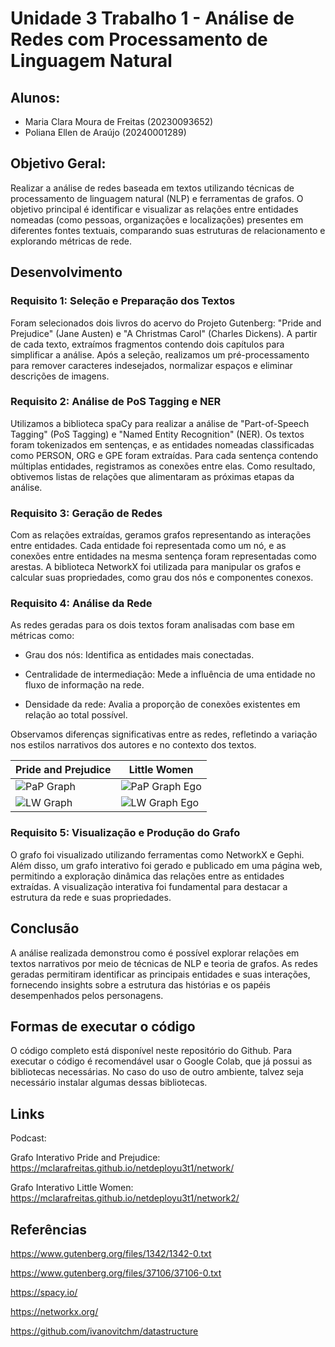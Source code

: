 
# Unidade 3 Trabalho 1 - Análise de Redes com Processamento de Linguagem Natural

## Alunos:  
- Maria Clara Moura de Freitas (20230093652)
- Poliana Ellen de Araújo (20240001289)

## Objetivo Geral:  

Realizar a análise de redes baseada em textos utilizando técnicas de processamento de linguagem natural (NLP) e ferramentas de grafos. O objetivo principal é identificar e visualizar as relações entre entidades nomeadas (como pessoas, organizações e localizações) presentes em diferentes fontes textuais, comparando suas estruturas de relacionamento e explorando métricas de rede.


## Desenvolvimento

### Requisito 1: Seleção e Preparação dos Textos
Foram selecionados dois livros do acervo do Projeto Gutenberg: "Pride and Prejudice" (Jane Austen) e "A Christmas Carol" (Charles Dickens). A partir de cada texto, extraímos fragmentos contendo dois capítulos para simplificar a análise. Após a seleção, realizamos um pré-processamento para remover caracteres indesejados, normalizar espaços e eliminar descrições de imagens.

### Requisito 2: Análise de PoS Tagging e NER
Utilizamos a biblioteca spaCy para realizar a análise de "Part-of-Speech Tagging" (PoS Tagging) e "Named Entity Recognition" (NER). Os textos foram tokenizados em sentenças, e as entidades nomeadas classificadas como PERSON, ORG e GPE foram extraídas. Para cada sentença contendo múltiplas entidades, registramos as conexões entre elas. Como resultado, obtivemos listas de relações que alimentaram as próximas etapas da análise.

### Requisito 3: Geração de Redes
Com as relações extraídas, geramos grafos representando as interações entre entidades. Cada entidade foi representada como um nó, e as conexões entre entidades na mesma sentença foram representadas como arestas. A biblioteca NetworkX foi utilizada para manipular os grafos e calcular suas propriedades, como grau dos nós e componentes conexos.

### Requisito 4: Análise da Rede
As redes geradas para os dois textos foram analisadas com base em métricas como:

* Grau dos nós: Identifica as entidades mais conectadas.

* Centralidade de intermediação: Mede a influência de uma entidade no fluxo de informação na rede.

* Densidade da rede: Avalia a proporção de conexões existentes em relação ao total possível.

Observamos diferenças significativas entre as redes, refletindo a variação nos estilos narrativos dos autores e no contexto dos textos.

|     Pride and Prejudice     |         Little Women       |
|-----------------------------|----------------------------|
| ![PaP Graph](https://github.com/polianaraujo/aed2/blob/main/U3T1/Images/PaP_graph.png) | ![PaP Graph Ego](https://github.com/polianaraujo/aed2/blob/main/U3T1/Images/PaP_graph_elizab.png) |
| ![LW Graph](https://github.com/polianaraujo/aed2/blob/main/U3T1/Images/LW_graph.png) | ![LW Graph Ego](https://github.com/polianaraujo/aed2/blob/main/U3T1/Images/LW_graph_amy.png) |

### Requisito 5: Visualização e Produção do Grafo
O grafo foi visualizado utilizando ferramentas como NetworkX e Gephi. Além disso, um grafo interativo foi gerado e publicado em uma página web, permitindo a exploração dinâmica das relações entre as entidades extraídas. A visualização interativa foi fundamental para destacar a estrutura da rede e suas propriedades.



## Conclusão
A análise realizada demonstrou como é possível explorar relações em textos narrativos por meio de técnicas de NLP e teoria de grafos. As redes geradas permitiram identificar as principais entidades e suas interações, fornecendo insights sobre a estrutura das histórias e os papéis desempenhados pelos personagens.

## Formas de executar o código

O código completo está disponível neste repositório do Github. Para executar o código é recomendável usar o Google Colab, que já possui as bibliotecas necessárias. No caso do uso de outro ambiente, talvez seja necessário instalar algumas dessas bibliotecas.


## Links
Podcast:

Grafo Interativo Pride and Prejudice: https://mclarafreitas.github.io/netdeployu3t1/network/

Grafo Interativo Little Women: https://mclarafreitas.github.io/netdeployu3t1/network2/

## Referências
https://www.gutenberg.org/files/1342/1342-0.txt

https://www.gutenberg.org/files/37106/37106-0.txt

https://spacy.io/

https://networkx.org/

https://github.com/ivanovitchm/datastructure


